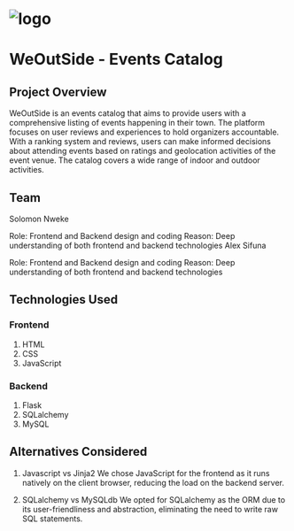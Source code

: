 # ![logo](https://github.com/Solomonuche/WeOutside/assets/24822934/f212eede-7fd7-4d66-8e38-069f05695bfd)

# WeOutSide - Events Catalog
## Project Overview
WeOutSide is an events catalog that aims to provide users with a comprehensive listing of events happening in their town. The platform focuses on user reviews and experiences to hold organizers accountable. With a ranking system and reviews, users can make informed decisions about attending events based on ratings and geolocation activities of the event venue. The catalog covers a wide range of indoor and outdoor activities.

## Team
Solomon Nweke

Role: Frontend and Backend design and coding
Reason: Deep understanding of both frontend and backend technologies
Alex Sifuna

Role: Frontend and Backend design and coding
Reason: Deep understanding of both frontend and backend technologies

## Technologies Used
### Frontend
1. HTML
2. CSS
3. JavaScript
### Backend
1. Flask
2. SQLalchemy
3. MySQL

## Alternatives Considered
1. Javascript vs Jinja2
We chose JavaScript for the frontend as it runs natively on the client browser, reducing the load on the backend server.

2. SQLalchemy vs MySQLdb
We opted for SQLalchemy as the ORM due to its user-friendliness and abstraction, eliminating the need to write raw SQL statements.
